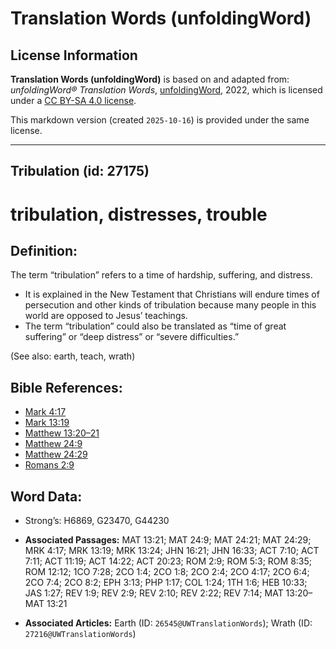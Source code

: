 # Translation Words (unfoldingWord)

## License Information

**Translation Words (unfoldingWord)** is based on and adapted from: _unfoldingWord® Translation Words_, [unfoldingWord](https://unfoldingword.org/utw), 2022, which is licensed under a [CC BY-SA 4.0 license](https://creativecommons.org/licenses/by-sa/4.0/legalcode.en).

This markdown version (created `2025-10-16`) is provided under the same license.



--------------------------------

## Tribulation (id: 27175)

tribulation, distresses, trouble
================================

Definition:
-----------

The term “tribulation” refers to a time of hardship, suffering, and distress.

* It is explained in the New Testament that Christians will endure times of persecution and other kinds of tribulation because many people in this world are opposed to Jesus’ teachings.
* The term “tribulation” could also be translated as “time of great suffering” or “deep distress” or “severe difficulties.”

(See also: earth, teach, wrath)

Bible References:
-----------------

* [Mark 4:17](https://ref.ly/Mark4:17)
* [Mark 13:19](https://ref.ly/Mark13:19)
* [Matthew 13:20–21](https://ref.ly/Matt13:20-Matt13:21)
* [Matthew 24:9](https://ref.ly/Matt24:9)
* [Matthew 24:29](https://ref.ly/Matt24:29)
* [Romans 2:9](https://ref.ly/Rom2:9)

Word Data:
----------

* Strong’s: H6869, G23470, G44230

* **Associated Passages:** MAT 13:21; MAT 24:9; MAT 24:21; MAT 24:29; MRK 4:17; MRK 13:19; MRK 13:24; JHN 16:21; JHN 16:33; ACT 7:10; ACT 7:11; ACT 11:19; ACT 14:22; ACT 20:23; ROM 2:9; ROM 5:3; ROM 8:35; ROM 12:12; 1CO 7:28; 2CO 1:4; 2CO 1:8; 2CO 2:4; 2CO 4:17; 2CO 6:4; 2CO 7:4; 2CO 8:2; EPH 3:13; PHP 1:17; COL 1:24; 1TH 1:6; HEB 10:33; JAS 1:27; REV 1:9; REV 2:9; REV 2:10; REV 2:22; REV 7:14; MAT 13:20–MAT 13:21
* **Associated Articles:** Earth (ID: `26545@UWTranslationWords`); Wrath (ID: `27216@UWTranslationWords`)

